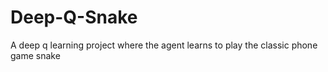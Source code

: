 # Deep-Q-Snake
 A deep q learning project where the agent learns to play the classic phone game snake

